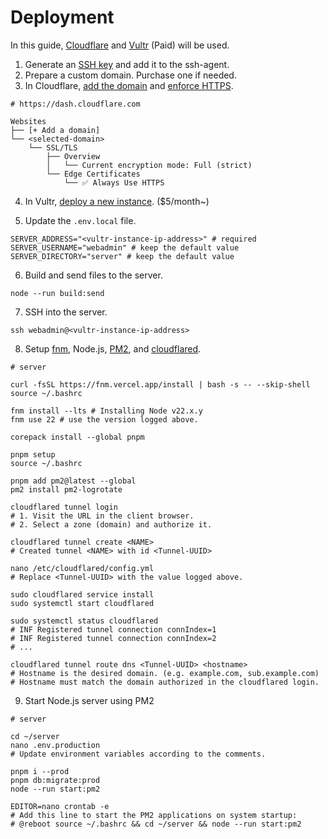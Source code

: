 # Deployment

In this guide, [Cloudflare] and [Vultr] (Paid) will be used.

[Cloudflare]: https://www.cloudflare.com/
[Vultr]: https://www.vultr.com/

1. Generate an [SSH key] and add it to the ssh-agent.
2. Prepare a custom domain. Purchase one if needed.
3. In Cloudflare, [add the domain] and [enforce HTTPS].

[SSH key]: https://docs.github.com/en/authentication/connecting-to-github-with-ssh/generating-a-new-ssh-key-and-adding-it-to-the-ssh-agent
[add the domain]: https://developers.cloudflare.com/fundamentals/setup/manage-domains/add-site/
[enforce HTTPS]: https://developers.cloudflare.com/ssl/edge-certificates/additional-options/always-use-https/

```
# https://dash.cloudflare.com

Websites
├── [+ Add a domain]
└── <selected-domain>
    └── SSL/TLS
        ├── Overview
        │   └── Current encryption mode: Full (strict)
        └── Edge Certificates
            └── ✅ Always Use HTTPS
```

4. In Vultr, [deploy a new instance]. ($5/month~)

[deploy a new instance]: ./vultr.md

5. Update the `.env.local` file.

```shell
SERVER_ADDRESS="<vultr-instance-ip-address>" # required
SERVER_USERNAME="webadmin" # keep the default value
SERVER_DIRECTORY="server" # keep the default value
```

6. Build and send files to the server.

```shell
node --run build:send
```

7. SSH into the server.

```shell
ssh webadmin@<vultr-instance-ip-address>
```

8. Setup [fnm], Node.js, [PM2], and [cloudflared].

[fnm]: https://github.com/Schniz/fnm#readme
[PM2]: https://pm2.keymetrics.io/
[cloudflared]: https://github.com/cloudflare/cloudflared#readme

```shell
# server

curl -fsSL https://fnm.vercel.app/install | bash -s -- --skip-shell
source ~/.bashrc

fnm install --lts # Installing Node v22.x.y
fnm use 22 # use the version logged above.

corepack install --global pnpm

pnpm setup
source ~/.bashrc

pnpm add pm2@latest --global
pm2 install pm2-logrotate

cloudflared tunnel login
# 1. Visit the URL in the client browser.
# 2. Select a zone (domain) and authorize it.

cloudflared tunnel create <NAME>
# Created tunnel <NAME> with id <Tunnel-UUID>

nano /etc/cloudflared/config.yml
# Replace <Tunnel-UUID> with the value logged above.

sudo cloudflared service install
sudo systemctl start cloudflared

sudo systemctl status cloudflared
# INF Registered tunnel connection connIndex=1
# INF Registered tunnel connection connIndex=2
# ...

cloudflared tunnel route dns <Tunnel-UUID> <hostname>
# Hostname is the desired domain. (e.g. example.com, sub.example.com)
# Hostname must match the domain authorized in the cloudflared login.
```

9. Start Node.js server using PM2

```shell
# server

cd ~/server
nano .env.production
# Update environment variables according to the comments.

pnpm i --prod
pnpm db:migrate:prod
node --run start:pm2

EDITOR=nano crontab -e
# Add this line to start the PM2 applications on system startup:
# @reboot source ~/.bashrc && cd ~/server && node --run start:pm2
```
